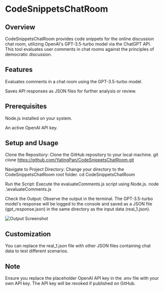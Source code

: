 # CodeSnippetsChatRoom

## Overview

CodeSnippetsChatRoom provides code snippets for the online discussion chat room, utilizing OpenAI's GPT-3.5-turbo model via the ChatGPT API. This tool evaluates user comments in chat rooms against the principles of democratic discussion.

## Features
Evaluates comments in a chat room using the GPT-3.5-turbo model.

Saves API responses as JSON files for further analysis or review.

## Prerequisites
Node.js installed on your system.

An active OpenAI API key.

## Setup and Usage
Clone the Repository: Clone the GitHub repository to your local machine.
git clone https://github.com/YatingPan/CodeSnippetsChatRoom.git

Navigate to Project Directory: Change your directory to the CodeSnippetsChatRoom root folder.
cd CodeSnippetsChatRoom

Run the Script: Execute the evaluateComments.js script using Node.js.
node .\evaluateComments.js

Check the Output: Observe the output in the terminal. The GPT-3.5-turbo model's response will be logged to the console and saved as a JSON file (gpt_response.json) in the same directory as the input data (real_1.json).

![Output Screenshot](/CodeSnippetsChatRoom/images/output_screenshot.png)

## Customization
You can replace the real_1.json file with other JSON files containing chat data to test different scenarios.

## Note
Ensure you replace the placeholder OpenAI API key in the .env file with your own API key. The API key will be revoked if published on GitHub.
